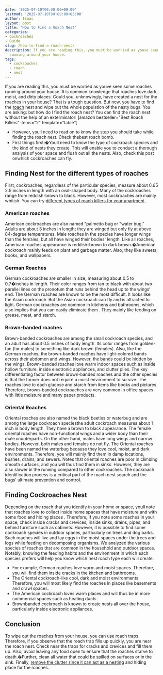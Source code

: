 ```yaml
---
date: '2025-07-10T00:00:00+00:00'
lastmod: '2025-07-10T00:00:00+03:00'
author: Isaac
layout: post
title: "How to Find a Roach Nest"
categories:
- Cockroaches
- Guide
slug: /how-to-find-a-roach-nest/
description: If you are reading this, you must be worried as youve seen some roaches
  running around your house.
tags: 
  - cockroaches
  - roach
  - nest
---
```

If you are reading this, you must be worried as youve seen some roaches running around your house.
It is common knowledge that roaches love dark, moist, and dirty places. Could you, unknowingly, have created a nest for the roaches in your house?
That is a tough question. But now, you have to find the [roach](/posts/bengal-roach-spray-review/) nest and wipe out the whole population of the nasty bugs. You are asking: but how do I find the roach nest? You can find the roach nest without the help of an exterminator!
[amazon bestseller="Best Roach Killers" items="2" template="table"]
- However, youll need to read on to know the step you should take while finding the roach nest. Check thebest roach bomb.
- First things first:�Youll need to know the type of cockroach species and the kind of nests they create. This will enable you to conduct a thorough analysis of your space and flush out all the nests. Also, check this post onwhich cockroaches can fly.
## Finding Nest for the different types of roaches
First, cockroaches, regardless of the particular species, measure about 0.65  2.9 inches in length with an oval-shaped body.
Many of the cockroaches range from reddish-brown to black. However, most cockroaches are mainly whitish. You can try
[different types of roach killers for your apartment](https://pestpolicy.com/best-roach-killer-for-apartments/)
.
### American roaches
American cockroaches are also named "palmetto bug or "water bug." Adults are about 3 inches in length; they are
winged but only fly
at above 84-degree temperatures.
Male roaches in the species have longer wings than the females, but all have winged their bodies' length.
Like all roaches, American roaches appearance is reddish-brown to dark brown.�American cockroach mainly feeds on plant and garbage matter. Also, they like sweets, books, and wallpapers.
### German Roaches
German cockroaches are smaller in size, measuring about 0.5 to 0.7�inches in length.
Their color ranges from tan to black with about two parallel lines on the pronotum that runs behind the head up to the wings' end.
The German roaches are known to be the most difficult. It looks like the Asian cockroach. But the Asian cockroach can fly and is attracted to light.
German cockroaches are common in kitchens and bathrooms, which also implies that you can
easily eliminate them
. They mainly like feeding on grease, meat, and starch.
### Brown-banded roaches
Brown-banded cockroaches are among the small cockroach species, and an adult has about 0.5 inches of body length. Its color ranges from golden-tan (for males) to something like dark brown (females).
Also, like the German roaches, the brown-banded roaches have light-colored bands across their abdomen and wings. However, the bands could be hidden by the wings.
Brown-banded roaches love warm indoor spaces such as inside hollow furniture, inside electronic appliances, and clutter piles.
The key differentiating factor between brown-banded roaches and the other species is that the former does not require a moist environment to survive.
The roaches love to each glucose and starch from items like books and pictures. Therefore, brown-banded cockroaches are very common in office spaces with little moisture and many paper products.
### Oriental Roaches
Oriental roaches are also named the black beetles or waterbug and are among the large cockroach speciesthe adult cockroach measures about 1 inch in body length.
They have a brown to black appearance. The female oriental roaches have non-functional wings and a wider body than their male counterparts. On the other hand, males have long wings and narrow bodies. However, both males and females do not fly.
The Oriental roaches have been named the waterbug because they love cool, moist, and dark environments. Therefore, you will mainly find them in damp locations, bushes, drains, and sewers.
Notes that oriental roaches are poor in climbing smooth surfaces, and you will thus find them in sinks. However, they are also slower in the running compared to other cockroaches. The
cockroach identification process is a critical part of the roach
nest search and the bugs' ultimate prevention and control.
## Finding Cockroaches Nest
Depending on the roach that you identify in your home or space, youll note that roaches love to collect inside home spaces that have moisture and with some food and
hiding places
.
Therefore, if you note some roaches in your space, check inside cracks and crevices, inside sinks, drains, pipes, and behind furniture such as cabinets.
However, it is possible to find some cockroach species in outdoor spaces, particularly on trees and dog barks. Such roaches will live and lay eggs in the moist spaces under the trees and logs while feeding on decomposing organisms.
We analyzed the various species of roaches that are common in the household and outdoor spaces. Notably, knowing the feeding habits and the environment in which each species prefers will help you know which nest roach type each will create.
- For example, German roaches love warm and moist spaces. Therefore, you will find them inside cracks in the kitchen and bathrooms.
- The Oriental cockroach-like cool, dark and moist environments. Therefore, you will most likely find the roaches in places like basements and crawl spaces.
- The American cockroach loves warm places and will thus be in more commercial spaces such as heating ducts.
- Brownbanded cockroach is known to create nests all over the house, particularly inside electronic appliances.
## Conclusion
To wipe out the roaches from your house, you can use roach traps. Therefore, if you observe that the roach trap fills up quickly, you are near the roach nest. Check near the traps for cracks and crevices and fill them up.
Also, avoid leaving any food open to ensure that the roaches starve to death.�Further, clean all water that could be spilled on surfaces or in the sink. Finally,
[remove the clutter since it can act as a nesting](https://pestpolicy.com/hornet-nest-removal/)
and hiding place for the roaches.
